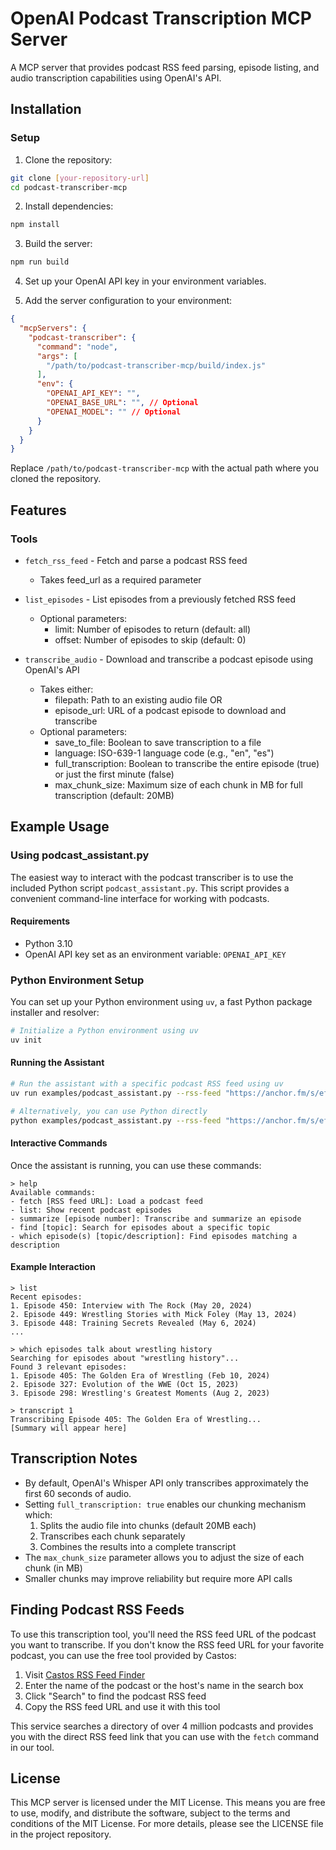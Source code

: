 # OpenAI Podcast Transcription MCP Server

A MCP server that provides podcast RSS feed parsing, episode listing, and audio transcription capabilities using OpenAI's API.

## Installation

### Setup

1. Clone the repository:
```bash
git clone [your-repository-url]
cd podcast-transcriber-mcp
```

2. Install dependencies:
```bash
npm install
```

3. Build the server:
```bash
npm run build
```

4. Set up your OpenAI API key in your environment variables.

5. Add the server configuration to your environment:

```json
{
  "mcpServers": {
    "podcast-transcriber": {
      "command": "node",
      "args": [
        "/path/to/podcast-transcriber-mcp/build/index.js"
      ],
      "env": {
        "OPENAI_API_KEY": "",
        "OPENAI_BASE_URL": "", // Optional
        "OPENAI_MODEL": "" // Optional
      }
    }
  }
}
```

Replace `/path/to/podcast-transcriber-mcp` with the actual path where you cloned the repository.

## Features

### Tools
- `fetch_rss_feed` - Fetch and parse a podcast RSS feed
  - Takes feed_url as a required parameter
  
- `list_episodes` - List episodes from a previously fetched RSS feed
  - Optional parameters:
    - limit: Number of episodes to return (default: all)
    - offset: Number of episodes to skip (default: 0)
    
- `transcribe_audio` - Download and transcribe a podcast episode using OpenAI's API
  - Takes either:
    - filepath: Path to an existing audio file OR
    - episode_url: URL of a podcast episode to download and transcribe
  - Optional parameters:
    - save_to_file: Boolean to save transcription to a file
    - language: ISO-639-1 language code (e.g., "en", "es")
    - full_transcription: Boolean to transcribe the entire episode (true) or just the first minute (false)
    - max_chunk_size: Maximum size of each chunk in MB for full transcription (default: 20MB)

## Example Usage

### Using podcast_assistant.py

The easiest way to interact with the podcast transcriber is to use the included Python script `podcast_assistant.py`. This script provides a convenient command-line interface for working with podcasts.

#### Requirements

- Python 3.10
- OpenAI API key set as an environment variable: `OPENAI_API_KEY`

### Python Environment Setup

You can set up your Python environment using `uv`, a fast Python package installer and resolver:

```bash
# Initialize a Python environment using uv
uv init
```

#### Running the Assistant

```bash
# Run the assistant with a specific podcast RSS feed using uv
uv run examples/podcast_assistant.py --rss-feed "https://anchor.fm/s/ef6e2aa4/podcast/rss"

# Alternatively, you can use Python directly
python examples/podcast_assistant.py --rss-feed "https://anchor.fm/s/ef6e2aa4/podcast/rss"
```

#### Interactive Commands

Once the assistant is running, you can use these commands:

```
> help
Available commands:
- fetch [RSS feed URL]: Load a podcast feed
- list: Show recent podcast episodes
- summarize [episode number]: Transcribe and summarize an episode
- find [topic]: Search for episodes about a specific topic
- which episode(s) [topic/description]: Find episodes matching a description
```

#### Example Interaction

```
> list
Recent episodes:
1. Episode 450: Interview with The Rock (May 20, 2024)
2. Episode 449: Wrestling Stories with Mick Foley (May 13, 2024)
3. Episode 448: Training Secrets Revealed (May 6, 2024)
...

> which episodes talk about wrestling history
Searching for episodes about "wrestling history"...
Found 3 relevant episodes:
1. Episode 405: The Golden Era of Wrestling (Feb 10, 2024)
2. Episode 327: Evolution of the WWE (Oct 15, 2023)
3. Episode 298: Wrestling's Greatest Moments (Aug 2, 2023)

> transcript 1
Transcribing Episode 405: The Golden Era of Wrestling...
[Summary will appear here]
```

## Transcription Notes

- By default, OpenAI's Whisper API only transcribes approximately the first 60 seconds of audio.
- Setting `full_transcription: true` enables our chunking mechanism which:
  1. Splits the audio file into chunks (default 20MB each)
  2. Transcribes each chunk separately
  3. Combines the results into a complete transcript
- The `max_chunk_size` parameter allows you to adjust the size of each chunk (in MB)
- Smaller chunks may improve reliability but require more API calls

## Finding Podcast RSS Feeds

To use this transcription tool, you'll need the RSS feed URL of the podcast you want to transcribe. If you don't know the RSS feed URL for your favorite podcast, you can use the free tool provided by Castos:

1. Visit [Castos RSS Feed Finder](https://castos.com/tools/find-podcast-rss-feed/)
2. Enter the name of the podcast or the host's name in the search box
3. Click "Search" to find the podcast RSS feed
4. Copy the RSS feed URL and use it with this tool

This service searches a directory of over 4 million podcasts and provides you with the direct RSS feed link that you can use with the `fetch` command in our tool.

## License

This MCP server is licensed under the MIT License. This means you are free to use, modify, and distribute the software, subject to the terms and conditions of the MIT License. For more details, please see the LICENSE file in the project repository.
